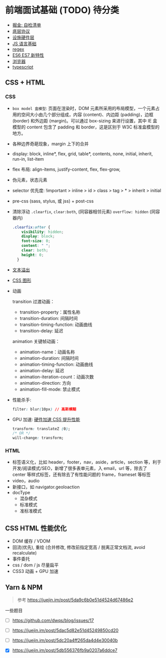 # 前端面试基础 (TODO) 待分类

- [掘金: 自检清单](https://juejin.im/post/5cc1da82f265da036023b628)
- [底层协议](interview/protocols.md)
- [设施硬件层](interview/infrastructure.md)
- [JS 语言基础](interview/js.md)
- [regex](interview/regex.md)
- [ES6 ES7 新特性](interview/es6.md)
- [浏览器](interview/browser.md)
- [typescript](interview/typescript.md)

## CSS + HTML

### CSS
- `box model 盒模型`: 页面在渲染时，DOM 元素所采用的布局模型，一个元素占用的空间大小由几个部分组成，内容 (content)、内边距 (padding)，边框 (border) 和外边距 (margin)。可以通过 box-sizing 来进行设置，其中 IE 盒模型的 content 包含了 padding 和 border，这是区别于 W3C 标准盒模型的地方。
- 各种边界奇葩现象，margin 上下的合并
- display: block, inline*, flex, grid, table*, contents, none, initial, inherit, run-in, list-item
- flex 布局: align-items, justify-content, flex, flex-grow,
- 伪元素，状态元素
- selector 优先度: !important > inline > id > class > tag > * > inherit > initial
- pre-css (sass, stylus, 或 jss) + post-css
- 清除浮动 `.clearfix`, `clear:both`, (同容器相邻元素) `overflow: hidden` (同容器内)
  ```css
  .clearfix:after {
      visibility: hidden;
      display: block;
      font-size: 0;
      content: " ";
      clear: both;
      height: 0;
    }
  ```
- [文本溢出](https://juejin.im/post/5dc15b35f265da4d432a3d10)
- [CSS 图形](https://github.com/qq449245884/xiaozhi/issues/42)
- 动画
  
  transition 过渡动画：
  - transition-property：属性名称
  - transition-duration: 间隔时间
  - transition-timing-function: 动画曲线
  - transition-delay: 延迟

  animation 关键帧动画：
  - animation-name：动画名称
  - animation-duration: 间隔时间
  - animation-timing-function: 动画曲线
  - animation-delay: 延迟
  - animation-iteration-count：动画次数
  - animation-direction: 方向
  - animation-fill-mode: 禁止模式
- 性能杀手:
  ```css
  filter: blur(10px) // 高斯模糊
  ```

- GPU 加速: [硬件加速 CSS 提升性能](https://blog.teamtreehouse.com/increase-your-sites-performance-with-hardware-accelerated-css)
  ```css
  transform: translateZ (0);
  /* OR */
  will-change: transform;
  ```
  
### HTML
- 标签语义化，比如 header，footer，nav，aside，article，section 等，利于开发/阅读模式/SEO，新增了很多表单元素，入 email，url 等，除去了 center 等样式标签，还有除去了有性能问题的 frame，frameset 等标签
- video，audio
- 新接口，如 navigator.geoloaction
- docType
  - 混杂模式
  - 标准模式
  - 准标准模式

## CSS HTML 性能优化
- DOM 缓存 / VDOM
- 回流(优先), 重绘 (合并修改, 修改前指定宽高 / 脱离正常文档流, avoid recalculate)
- 事件委托
- css / dom / js 尽量扁平
- CSS3 动画 + GPU 加速

## Yarn & NPM

> 参考 https://juejin.im/post/5da9c6b0e51d4524d67486e2

一些题目
- [ ] https://github.com/dwqs/blog/issues/17
- [ ] https://juejin.im/post/5dac5d82e51d45249850cd20

- [ ] https://juejin.im/post/5dc20a4ff265da4d4e30040b
- [x] https://juejin.im/post/5db556376fb9a0207a6ddce7
